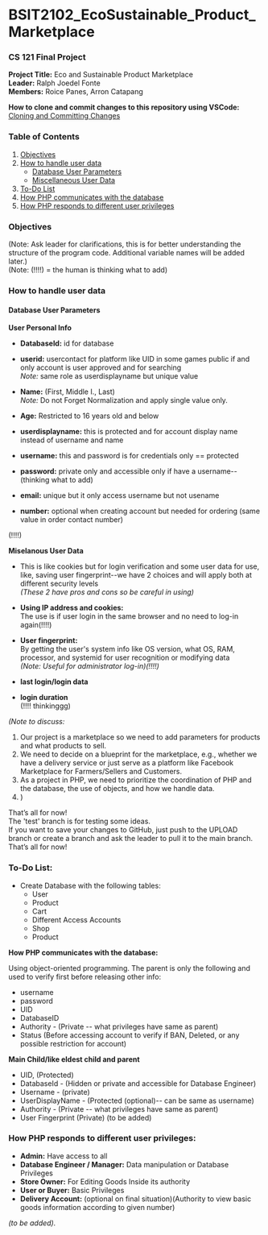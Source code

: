 # BSIT2102_EcoSustainable_Product_Marketplace

### CS 121 Final Project

**Project Title:** Eco and Sustainable Product Marketplace  
**Leader:** Ralph Joedel Fonte  
**Members:** Roice Panes, Arron Catapang

**How to clone and commit changes to this repository using VSCode:**  
[Cloning and Committing Changes](https://code.visualstudio.com/docs/sourcecontrol/intro-to-git#:~:text=To%20clone%20a%20repository%2C%20run,to%20clone%20to%20your%20machine.)

### Table of Contents 
1. [Objectives](#objectives) 
2. [How to handle user data](#how-to-handle-user-data)
   - [Database User Parameters](#database-user-parameters)
   - [Miscellaneous User Data](#miscellaneous-user-data)
4. [To-Do List](#to-do-list)
5. [How PHP communicates with the database](#how-php-communicates-with-the-database)
6. [How PHP responds to different user privileges](#how-php-responds-to-different-user-privileges)

### Objectives
(Note: Ask leader for clarifications, this is for better understanding the structure of the program code. Additional variable names will be added later.)  
(Note: (!!!!) = the human is thinking what to add)

### How to handle user data

#### Database User Parameters
**User Personal Info**

- **DatabaseId:** id for database

- **userid:** usercontact for platform like UID in some games public if and only account is user approved and for searching  
  _Note:_ same role as userdisplayname but unique value

- **Name:** (First, Middle I., Last)  
  _Note:_ Do not Forget Normalization and apply single value only.

- **Age:** Restricted to 16 years old and below

- **userdisplayname:** this is protected and for account display name instead of username and name

- **username:** this and password is for credentials only == protected

- **password:** private only and accessible only if have a username--(thinking what to add)

- **email:** unique but it only access username but not usename

- **number:** optional when creating account but needed for ordering (same value in order contact number)

(!!!!)

**Miselanous User Data**

- This is like cookies but for login verification and some user data for use, like, saving user fingerprint--we have 2 choices and will apply both at different security levels  
  *(These 2 have pros and cons so be careful in using)*

- **Using IP address and cookies:**  
  The use is if user login in the same browser and no need to log-in again(!!!!)

- **User fingerprint:**  
  By getting the user's system info like OS version, what OS, RAM, processor, and systemid for user recognition or modifying data  
  _(Note: Useful for administrator log-in)(!!!!)_

- **last login/login data**  
- **login duration**  
  (!!!! thinkinggg)

_(Note to discuss:_
1. Our project is a marketplace so we need to add parameters for products and what products to sell.
2. We need to decide on a blueprint for the marketplace, e.g., whether we have a delivery service or just serve as a platform like Facebook Marketplace for Farmers/Sellers and Customers.
3. As a project in PHP, we need to prioritize the coordination of PHP and the database, the use of objects, and how we handle data.
4. )

That’s all for now!  
The 'test' branch is for testing some ideas.  
If you want to save your changes to GitHub, just push to the UPLOAD branch or create a branch and ask the leader to pull it to the main branch.  
That’s all for now!

### To-Do List:

- Create Database with the following tables:
  - User
  - Product
  - Cart
  - Different Access Accounts
  - Shop
  - Product

**How PHP communicates with the database:**

Using object-oriented programming. The parent is only the following and used to verify first before releasing other info:

- username
- password
- UID
- DatabaseID
- Authority - (Private -- what privileges have same as parent)
- Status (Before accessing account to verify if BAN, Deleted, or any possible restriction for account)

**Main Child/like eldest child and parent**

- UID, (Protected)
- DatabaseId - (Hidden or private and accessible for Database Engineer)
- Username - (private)
- UserDisplayName - (Protected (optional)-- can be same as username)
- Authority - (Private -- what privileges have same as parent)
- User Fingerprint (Private) (to be added)

### How PHP responds to different user privileges:

- **Admin:** Have access to all
- **Database Engineer / Manager:** Data manipulation or Database Privileges
- **Store Owner:** For Editing Goods Inside its authority
- **User or Buyer:** Basic Privileges
- **Delivery Account:** (optional on final situation)(Authority to view basic goods information according to given number)

_(to be added)._
